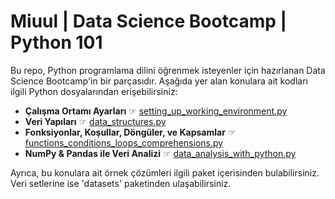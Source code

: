 # Miuul | Data Science Bootcamp | Python 101

Bu repo, Python programlama dilini öğrenmek isteyenler için hazırlanan Data Science Bootcamp'in bir parçasıdır. Aşağıda
yer alan konulara ait kodları ilgili Python dosyalarından erişebilirsiniz:

- **Çalışma Ortamı Ayarları** ☞ [setting_up_working_environment.py](setting_up_working_environment.py)
- **Veri Yapıları** ☞ [data_structures.py](data_structures.py)
- **Fonksiyonlar, Koşullar, Döngüler, ve Kapsamlar** ☞ [functions_conditions_loops_comprehensions.py](functions_conditions_loops_comprehensions.py)
- **NumPy & Pandas ile Veri Analizi** ☞ [data_analysis_with_python.py](data_analysis_with_python.py)

Ayrıca, bu konulara ait örnek çözümleri ilgili paket içerisinden bulabilirsiniz. Veri setlerine ise 'datasets'
paketinden ulaşabilirsiniz.
